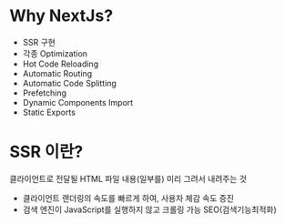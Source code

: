 # Why NextJs?

- SSR 구현
- 각종 Optimization
- Hot Code Reloading
- Automatic Routing
- Automatic Code Splitting
- Prefetching
- Dynamic Components Import
- Static Exports



# SSR 이란?

클라이언트로 전달될 HTML 파일 내용(일부를) 미리 그려서 내려주는 것

- 클라이언트 랜더링의 속도를 빠르게 하여, 사용자 체감 속도 증진
- 검색 엔진이 JavaScript를 실행하지 않고 크롤링 가능 SEO(검색기능최적화)